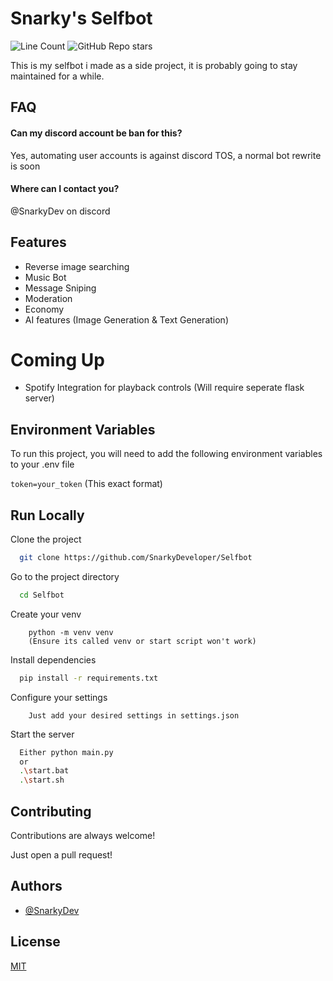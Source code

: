 
# Snarky's Selfbot
![Line Count](https://tokei.rs/b1/github/SnarkyDeveloper/Selfbot) ![GitHub Repo stars](https://img.shields.io/github/stars/SnarkyDeveloper/Selfbot?style=flat)

This is my selfbot i made as a side project, it is probably going to stay maintained for a while.


## FAQ

#### Can my discord account be ban for this?

Yes, automating user accounts is against discord TOS, a normal bot rewrite is soon

#### Where can I contact you?
@SnarkyDev on discord


## Features

- Reverse image searching
- Music Bot
- Message Sniping
- Moderation
- Economy 
- AI features (Image Generation & Text Generation)

# Coming Up
- Spotify Integration for playback controls (Will require seperate flask server)

## Environment Variables

To run this project, you will need to add the following environment variables to your .env file

`token=your_token` (This exact format)


## Run Locally

Clone the project

```bash
  git clone https://github.com/SnarkyDeveloper/Selfbot
```

Go to the project directory

```bash
  cd Selfbot
```
Create your venv
```
    python -m venv venv
    (Ensure its called venv or start script won't work)
```
Install dependencies

```bash
  pip install -r requirements.txt
```
Configure your settings
```
    Just add your desired settings in settings.json
```
Start the server

```bash
  Either python main.py
  or 
  .\start.bat 
  .\start.sh
```


## Contributing

Contributions are always welcome!

Just open a pull request!
## Authors

- [@SnarkyDev](https://github.com/SnarkyDev) 


## License

[MIT](https://choosealicense.com/licenses/mit/)


